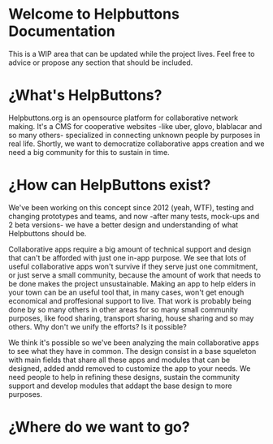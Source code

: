# Welcome to Helpbuttons Documentation

This is a WIP area that can be updated while the project lives. Feel free to advice or propose any section that should be included.

# ¿What's HelpButtons?

Helpbuttons.org is an opensource platform for collaborative network making. It's a CMS for cooperative websites -like uber, glovo, blablacar and so many others- specialized in connecting unknown people by purposes in real life. Shortly, we want to democratize collaborative apps creation and we need a big community for this to sustain in time.

# ¿How can HelpButtons exist?

We've been working on this concept since 2012 (yeah, WTF), testing and changing prototypes and teams, and now -after many tests, mock-ups and 2 beta versions- we have a better design and understanding of what Helpbuttons should be.

Collaborative apps require a big amount of technical support and design that can't be afforded with just one in-app purpose. We see that lots of useful collaborative apps won't survive if they serve just one commitment, or just serve a small community, because the amount of work that needs to be done makes the project unsustainable. Making an app to help elders in your town can be an useful tool that, in many cases, won't get enough economical and proffesional support to live. That work is probably being done by so many others in other areas for so many small community purposes, like food sharing, transport sharing, house sharing and so may others. Why don't we unify the efforts? Is it possible?

We think it's possible so we've been analyzing the main collaborative apps to see what they have in common. The design consist in a base squeleton with main fields that share all these apps and modules that can be designed, added andd removed to customize the app to your needs. We need people to help in refining these designs, sustain the community support and develop modules that addapt the base design to more purposes.

# ¿Where do we want to go?

